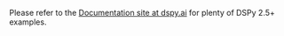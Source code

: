 Please refer to the [Documentation site at dspy.ai](https://dspy.ai) for plenty of DSPy 2.5+ examples.
